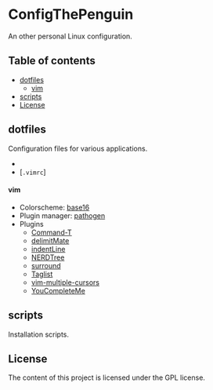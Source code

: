# ConfigThePenguin
An other personal Linux configuration.

## Table of contents
* [dotfiles]
    * [vim]
* [scripts]
* [License]

## dotfiles
Configuration files for various applications.
* [__tmux__]: [`.tmux.conf`]
* [`.vimrc`]


#### vim
* Colorscheme: [base16]
* Plugin manager: [pathogen]
* Plugins
    * [Command-T]
    * [delimitMate]
    * [indentLine]
    * [NERDTree]
    * [surround]
    * [Taglist]
    * [vim-multiple-cursors]
    * [YouCompleteMe]

## scripts
Installation scripts.


## License
The content of this project is licensed under the GPL license.

[dotfiles]: /README.md#dotfiles "dotfiles"
[scripts]: /README.md#scripts "scripts"
[vim]: /README.md#vim "vim"
[License]: /README.md#license "License"


[.tmux.conf]: /dotfiles/.tmux.info ".tmux.conf"
[tmux]: https://tmux.github.io/ "tmux"


[base16]: https://github.com/chriskempson/base16-vim "base16"
[Command-T]: https://github.com/wincent/Command-T "Command-T"
[delimitMate]: https://github.com/Raimondi/delimitMate "delimitMate"
[indentLine]: https://github.com/Yggdroot/indentLine "indentLine"
[NERDTree]: https://github.com/scrooloose/nerdtree "NERDTree"
[pathogen]: https://github.com/tpope/vim-pathogen "pathogen"
[surround]: https://github.com/tpope/vim-surround "surround"
[Taglist]: http://vim-taglist.sourceforge.net/ "Taglist"
[vim-multiple-cursors]: https://github.com/terryma/vim-multiple-cursors "vim-multiple-cursors"
[YouCompleteMe]: https://github.com/Valloric/YouCompleteMe "YouCompleteMe"
